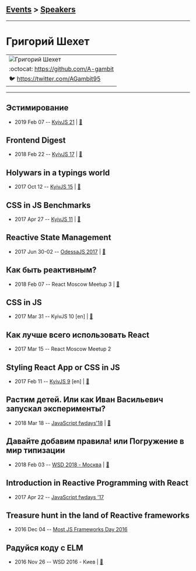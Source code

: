 ## [Events](../README.md) > [Speakers](../speakers.md)
---

# Григорий Шехет

| |
| --- |
| ![Григорий Шехет](https://avatars.io/twitter/AGambit95/large)
| :octocat:  [https:&#x2F;&#x2F;github.com&#x2F;A-gambit](https://github.com/A-gambit)
| :bird:  [https:&#x2F;&#x2F;twitter.com&#x2F;AGambit95](https://twitter.com/AGambit95)

---
## Эстимирование
- 2019 Feb 07 -- [KyivJS 21](https://www.youtube.com/watch?v=xu7cBk-STx4)  | [:notebook:](https://drive.google.com/file/d/1F-5hei901Z8m26F53gigWlkbjTdgejP7/view)  
## Frontend Digest
- 2018 Feb 22 -- [KyivJS 17](https://youtu.be/1DsYgEPTUrA)  | [:notebook:](https://drive.google.com/file/d/1AwvzL4mLHycn9zYaFNRTJ98UY79L3cAM/view)  
## Holywars in a typings world
- 2017 Oct 12 -- [KyivJS 15](https://www.youtube.com/watch?v=rv-5FtJxNic)  | [:notebook:](https://drive.google.com/file/d/0B4xFRFS363tpZXJRX2V4Z25WaTQ/view)  
## CSS in JS Benchmarks
- 2017 Apr 27 -- [KyivJS 11](https://www.youtube.com/watch?v=m9k2Kkg82do)  | [:notebook:](https://drive.google.com/file/d/0B4xFRFS363tpeGNpYUhaVjRfNzQ/view)  
## Reactive State Management
- 2017 Jun 30-02 -- [OdessaJS 2017](https://www.youtube.com/watch?v=ALoiGs5NeSs)  | [:notebook:](https://www.slideshare.net/OdessaJSConf/gregory-shehet-reactive-state-managment)  
## Как быть реактивным?
- 2018 Feb 07 -- React Moscow Meetup 3  | [:notebook:](https://yadi.sk/i/eHEqj5oL3SDRqZ)  
## CSS in JS
- 2017 Mar 31 -- KyivJS 10 [en] | [:notebook:](https://goo.gl/zsLCM6)  
## Как лучше всего использовать React
- 2017 Mar 15 -- React Moscow Meetup 2    
## Styling React App or CSS in JS
- 2017 Feb 11 -- [KyivJS 9](https://www.youtube.com/watch?v=qqWHPEkfmrc) [en] | [:notebook:](https://drive.google.com/file/d/0B65dEGRmB3ViWmZJem9DQi1BblE/view)  
## Растим детей. Или как Иван Васильевич запускал эксперименты?
- 2018 Mar 18 -- [JavaScript fwdays&#39;18](https://youtu.be/7cnBuA0LAGg)  | [:notebook:](https://www.slideshare.net/fwdays/ss-91307851)  
## Давайте добавим правила! или Погружение в мир типизации
- 2018 Feb 03 -- [WSD 2018 - Москва](https://www.youtube.com/watch?v=lOo5zB-m6EU)  | [:notebook:](https://wsd.events/2018/02/03/pres/type-dive.pdf)  
## Introduction in Reactive Programming with React
- 2017 Apr 22 -- [JavaScript fwdays &#39;17](https://frameworksdays.com/event/js-frameworks-day-2017/review/introduction-in-reactive-programming)    
## Treasure hunt in the land of Reactive frameworks
- 2016 Dec 04 -- [Most JS Frameworks Day 2016](https://frameworksdays.com/event/most-js-fwdays-2016/review/reactive-frameworks)    
## Радуйся коду с ELM
- 2016 Nov 26 -- WSD 2016 - Киев  | [:notebook:](https://wsd.events/2016/11/26/pres/enjoy-elm.pdf)  
